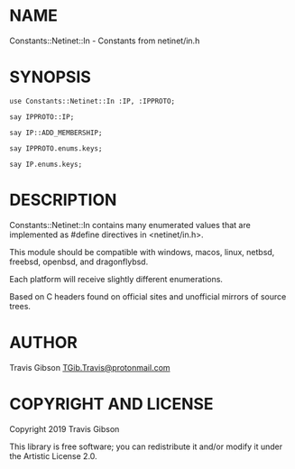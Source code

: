 NAME
====

Constants::Netinet::In - Constants from netinet/in.h

SYNOPSIS
========

```perl6
use Constants::Netinet::In :IP, :IPPROTO;

say IPPROTO::IP;

say IP::ADD_MEMBERSHIP;

say IPPROTO.enums.keys;

say IP.enums.keys;
```

DESCRIPTION
===========

Constants::Netinet::In contains many enumerated values that are implemented as #define directives in <netinet/in.h>.

This module should be compatible with windows, macos, linux, netbsd, freebsd, openbsd, and dragonflybsd.

Each platform will receive slightly different enumerations.

Based on C headers found on official sites and unofficial mirrors of source trees.

AUTHOR
======

Travis Gibson <TGib.Travis@protonmail.com>

COPYRIGHT AND LICENSE
=====================

Copyright 2019 Travis Gibson

This library is free software; you can redistribute it and/or modify it under the Artistic License 2.0.

